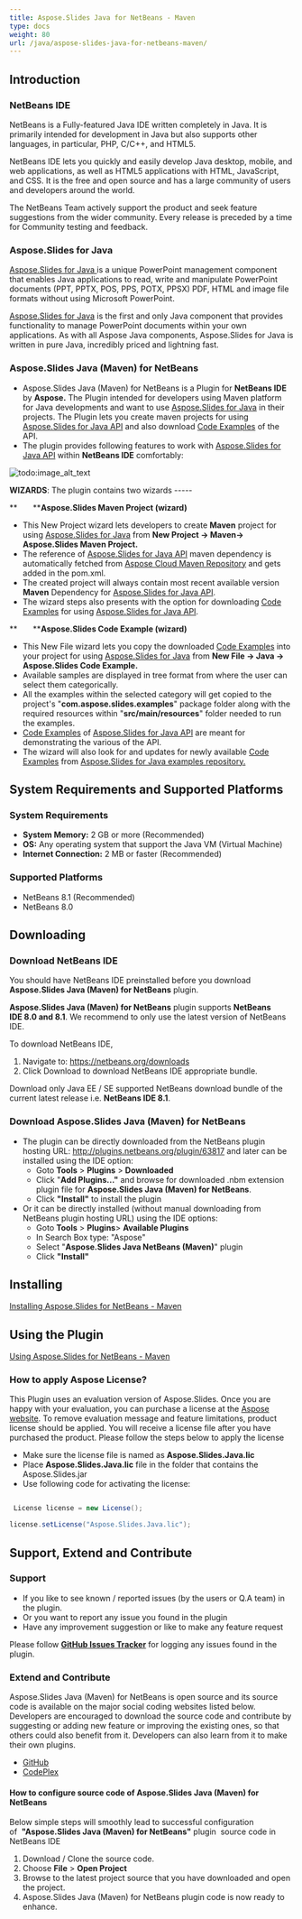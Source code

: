```yaml
---
title: Aspose.Slides Java for NetBeans - Maven
type: docs
weight: 80
url: /java/aspose-slides-java-for-netbeans-maven/
---
```


## **Introduction**
### **NetBeans IDE**
NetBeans is a Fully-featured Java IDE written completely in Java. It is primarily intended for development in Java but also supports other languages, in particular, PHP, C/C++, and HTML5.

NetBeans IDE lets you quickly and easily develop Java desktop, mobile, and web applications, as well as HTML5 applications with HTML, JavaScript, and CSS. It is the free and open source and has a large community of users and developers around the world.

The NetBeans Team actively support the product and seek feature suggestions from the wider community. Every release is preceded by a time for Community testing and feedback.
### **Aspose.Slides for Java**
[Aspose.Slides for Java ](http://www.aspose.com/java/powerpoint-component.aspx)is a unique PowerPoint management component that enables Java applications to read, write and manipulate PowerPoint documents (PPT, PPTX, POS, PPS, POTX, PPSX) PDF, HTML and image file formats without using Microsoft PowerPoint.

[Aspose.Slides for Java](http://www.aspose.com/java/powerpoint-component.aspx) is the first and only Java component that provides functionality to manage PowerPoint documents within your own applications. As with all Aspose Java components, Aspose.Slides for Java is written in pure Java, incredibly priced and lightning fast.
### **Aspose.Slides Java (Maven) for NetBeans**
- Aspose.Slides Java (Maven) for NetBeans is a Plugin for **NetBeans IDE** by **Aspose.** The Plugin intended for developers using Maven platform for Java developments and want to use [Aspose.Slides for Java](http://www.aspose.com/java/powerpoint-component.aspx) in their projects. The Plugin lets you create maven projects for using [Aspose.Slides for Java API](http://www.aspose.com/java/powerpoint-component.aspx) and also download [Code Examples](https://github.com/aspose-slides/Aspose.Slides-for-Java/tree/master/Examples) of the API. 
- The plugin provides following features to work with [Aspose.Slides for Java API](http://www.aspose.com/java/powerpoint-component.aspx) within **NetBeans IDE** comfortably: 

![todo:image_alt_text](http://i.imgur.com/KWKGljg.png)


**WIZARDS**:
The plugin contains two wizards -----

**       ****Aspose.Slides Maven Project (wizard)**

- This New Project wizard lets developers to create **Maven** project for using [Aspose.Slides for Java](http://www.aspose.com/java/powerpoint-component.aspx) from **New Project -> Maven-> Aspose.Slides Maven Project.**
- The reference of [Aspose.Slides for Java API](http://www.aspose.com/java/powerpoint-component.aspx) maven dependency is automatically fetched from [Aspose Cloud Maven Repository](http://maven.aspose.com/artifactory/webapp/home.html?0) and gets added in the pom.xml.
- The created project will always contain most recent available version **Maven** Dependency for [Aspose.Slides for Java API](http://www.aspose.com/java/powerpoint-component.aspx).
- The wizard steps also presents with the option for downloading [Code Examples](https://github.com/aspose-slides/Aspose.Slides-for-Java/tree/master/Examples) for using [Aspose.Slides for Java API](http://www.aspose.com/java/powerpoint-component.aspx).

**       ****Aspose.Slides Code Example (wizard)**

- This New File wizard lets you copy the downloaded [Code Examples](https://github.com/aspose-slides/Aspose.Slides-for-Java/tree/master/Examples) into your project for using [Aspose.Slides for Java](http://www.aspose.com/java/powerpoint-component.aspx) from **New File -> Java -> Aspose.Slides Code Example.** 
- Available samples are displayed in tree format from where the user can select them categorically.
- All the examples within the selected category will get copied to the project's "**com.aspose.slides.examples**" package folder along with the required resources within "**src/main/resources**" folder needed to run the examples.
- [Code Examples](https://github.com/aspose-slides/Aspose.Slides-for-Java/tree/master/Examples) of [Aspose.Slides for Java API](http://www.aspose.com/java/powerpoint-component.aspx) are meant for demonstrating the various of the API.
- The wizard will also look for and updates for newly available [Code Examples](https://github.com/aspose-slides/Aspose.Slides-for-Java/tree/master/Examples) from [Aspose.Slides for Java examples repository.](https://github.com/aspose-slides/Aspose.Slides-for-Java/tree/master/Examples)
## **System Requirements and Supported Platforms**
### **System Requirements**
- **System Memory:** 2 GB or more (Recommended)
- **OS:** Any operating system that support the Java VM (Virtual Machine)
- **Internet Connection:** 2 MB or faster (Recommended)
### **Supported Platforms**
- NetBeans 8.1 (Recommended)
- NetBeans 8.0
## **Downloading**
### **Download NetBeans IDE**
You should have NetBeans IDE preinstalled before you download **Aspose.Slides Java (Maven) for NetBeans** plugin.

**Aspose.Slides Java (Maven) for NetBeans** plugin supports **NetBeans IDE 8.0 and 8.1**. We recommend to only use the latest version of NetBeans IDE.

To download NetBeans IDE,

1. Navigate to: <https://netbeans.org/downloads>
1. Click Download to download NetBeans IDE appropriate bundle. 

Download only Java EE / SE supported NetBeans download bundle of the current latest release i.e. **NetBeans IDE 8.1**.
### **Download Aspose.Slides Java (Maven) for NetBeans**
- The plugin can be directly downloaded from the NetBeans plugin hosting URL: <http://plugins.netbeans.org/plugin/63817>
  and later can be installed using the IDE option: 
  - Goto **Tools** > **Plugins** > **Downloaded**
  - Click "**Add Plugins..."** and browse for downloaded .nbm extension plugin file for **Aspose.Slides Java (Maven) for NetBeans**.
  - Click **"Install"** to install the plugin
- Or it can be directly installed (without manual downloading from NetBeans plugin hosting URL) using the IDE options: 
  - Goto **Tools** > **Plugins**> **Available Plugins**
  - In Search Box type: "Aspose"
  - Select "**Aspose.Slides Java NetBeans (Maven)**" plugin
  - Click **"Install"**
## **Installing**
[Installing Aspose.Slides for NetBeans - Maven](/slides/java/installing-and-using-aspose-slides-for-netbeans-maven/#installing)
## **Using the Plugin**
[Using Aspose.Slides for NetBeans - Maven](/slides/java/installing-and-using-aspose-slides-for-netbeans-maven/#using)
### **How to apply Aspose License?**
This Plugin uses an evaluation version of Aspose.Slides. Once you are happy with your evaluation, you can purchase a license at the [Aspose website](http://www.aspose.com/purchase/default.aspx).
To remove evaluation message and feature limitations, product license should be applied. You will receive a license file after you have purchased the product. Please follow the steps below to apply the license

- Make sure the license file is named as **Aspose.Slides.Java.lic**
- Place **Aspose.Slides.Java.lic** file in the folder that contains the Aspose.Slides.jar
- Use following code for activating the license: 

``` java

 License license = new License();

license.setLicense("Aspose.Slides.Java.lic");

```
## **Support, Extend and Contribute**
### **Support**
- If you like to see known / reported issues (by the users or Q.A team) in the plugin.
- Or you want to report any issue you found in the plugin
- Have any improvement suggestion or like to make any feature request

Please follow [**GitHub Issues Tracker**](https://github.com/aspose-slides/Aspose.Slides-for-Java/issues) for logging any issues found in the plugin.
### **Extend and Contribute**
Aspose.Slides Java (Maven) for NetBeans is open source and its source code is available on the major social coding websites listed below. Developers are encouraged to download the source code and contribute by suggesting or adding new feature or improving the existing ones, so that others could also benefit from it. Developers can also learn from it to make their own plugins.

- [GitHub](https://github.com/aspose-slides/Aspose.Slides-for-Java/tree/master/Plugins/Aspose.Slides%20Java%20\(Maven\)%20for%20NetBeans)
- [CodePlex](https://asposeslidesjavanetbeans.codeplex.com/)
#### **How to configure source code of Aspose.Slides Java (Maven) for NetBeans**
Below simple steps will smoothly lead to successful configuration of  **"Aspose.Slides Java (Maven) for NetBeans"** plugin  source code in NetBeans IDE

1. Download / Clone the source code.
1. Choose **File** > **Open Project**
1. Browse to the latest project source that you have downloaded and open the project.
1. Aspose.Slides Java (Maven) for NetBeans plugin code is now ready to enhance.
